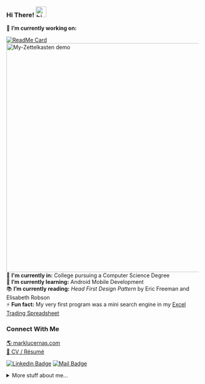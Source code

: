 ### Hi There! <img src="https://user-images.githubusercontent.com/1303154/88677602-1635ba80-d120-11ea-84d8-d263ba5fc3c0.gif" width="28px" alt="hi">

<!-- Image resize: https://gist.github.com/uupaa/f77d2bcf4dc7a294d109 -->
🔭 **I’m currently working on:**

[![ReadMe Card](https://github-readme-stats.vercel.app/api/pin/?username=marklcrns&repo=my-zettelkasten&show_owner=true)](https://github.com/marklcrns/Generals-2.0)<br>
<img src="https://i.imgur.com/LGbAGFe.gif" width="600" alt="My-Zettelkasten demo"><br>
🏫 **I'm currently in:** College pursuing a Computer Science Degree<br>
🌱 **I’m currently learning:** Android Mobile Development<br>
📚 **I’m currently reading:** _Head First Design Pattern_ by Eric Freeman and Elisabeth Robson<br>
⚡ **Fun fact:** My very first program was a mini search engine in my [Excel Trading Spreadsheet](./resources/2019_PaperMoney_TradingSpreadsheet.xlsm)<br>

### Connect With Me

[🌎 marklucernas.com](https://marklucernas.com/)<br>
[📄 CV / Résumé](https://github.com/marklcrns/marklcrns/raw/main/resources/resume_lts.pdf)

<!-- Badges: https://shields.io/ -->
[![Linkedin Badge](https://img.shields.io/badge/-marklucernas-0e76a8?style=flat&labelColor=0e76a8&logo=linkedin&logoColor=white)](https://www.linkedin.com/in/marklucernas)
[![Mail Badge](https://img.shields.io/badge/-lucernas.mj-c0392b?style=flat&labelColor=c0392b&logo=gmail&logoColor=white)](mailto:lucernas.mj@gmail.com)

<details>

<summary>
  More stuff about me...
</summary>

<br>

I am an avid [Neovim](https://github.com/marklcrns/nvim-config) user who swing
trade stocks on the side. I also love playing guitar, reading psychology
books, and hiking.

Check out my [Zettelkasten](https://marklucernas.dev/)--some form of personal
blog inspired by Niklas Luhmman.

#### Github Stats

<!-- Stats: https://github.com/anuraghazra/github-readme-stats -->
<a href="https://github.com/marklcrns?tab=repositories">
  <img align="center" src="https://github-readme-stats.vercel.app/api?username=marklcrns&count_private=true&custom_title=Mark's%20Github%20Stats&show_icons=true&hide&theme=vue" />
</a>
<a href="https://github.com/marklcrns?tab=repositories">
  <img align="center" src="https://github-readme-stats.vercel.app/api/top-langs/?username=marklcrns&layout=compact&hide=html" />
</a>
<!-- Alternative -->
<!-- [![marklcrns's Github Stats](https://github-readme-stats.vercel.app/api?username=marklcrns&count_private=true&custom_title=Mark's%20Github%20Stats&show_icons=true&hide&theme=vue)](https://github.com/marklcrns?tab=repositories) -->
<!-- [![Top Langs](https://github-readme-stats.vercel.app/api/top-langs/?username=marklcrns&layout=compact&hide=html)](https://github.com/anuraghazra/github-readme-stats)                                                              -->

</details>
